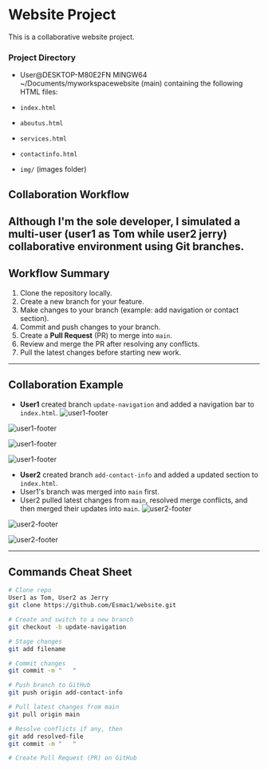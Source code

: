 # Website Project

This is a collaborative website project.

### Project Directory
- User@DESKTOP-M80E2FN MINGW64 ~/Documents/myworkspacewebsite (main) containing the following HTML files:

- `index.html`
- `aboutus.html`
- `services.html`
- `contactinfo.html`
- `img/` (images folder)


## Collaboration Workflow

Although I'm the sole developer, I simulated a multi-user (user1 as Tom while user2 jerry) collaborative environment using Git branches.
---
## Workflow Summary

1. Clone the repository locally.
2. Create a new branch for your feature.
3. Make changes to your branch (example: add navigation or contact section).
4. Commit and push changes to your branch.
5. Create a **Pull Request** (PR) to merge into `main`.
6. Review and merge the PR after resolving any conflicts.
7. Pull the latest changes before starting new work.

---

## Collaboration Example

- **User1** created branch `update-navigation` and added a navigation bar to `index.html`.
![user1-footer](img/git-user1-index-footer.jpg)

![user1-footer](img/pull-mergerequest-user1-update-nav.jpg)

![user1-footer](img/user1-pull-request-merged.jpg)

![user1-footer](img/pull-success-user1.jpg)


- **User2** created branch `add-contact-info` and added a updated section to `index.html`.
- User1's branch was merged into `main` first.
- User2 pulled latest changes from `main`, resolved merge conflicts, and then merged their updates into `main`.
![user2-footer](img/git-user2-newlinetofooter.jpg)

![user2-footer](img/gitconflict-user2.jpg)

![user2-footer](img/user2pushnewline.jpg)

---

## Commands Cheat Sheet

```bash
# Clone repo
User1 as Tom, User2 as Jerry
git clone https://github.com/Esmac1/website.git

# Create and switch to a new branch
git checkout -b update-navigation

# Stage changes
git add filename

# Commit changes
git commit -m "   "

# Push branch to GitHub
git push origin add-contact-info

# Pull latest changes from main
git pull origin main

# Resolve conflicts if any, then
git add resolved-file
git commit -m "   "

# Create Pull Request (PR) on GitHub


